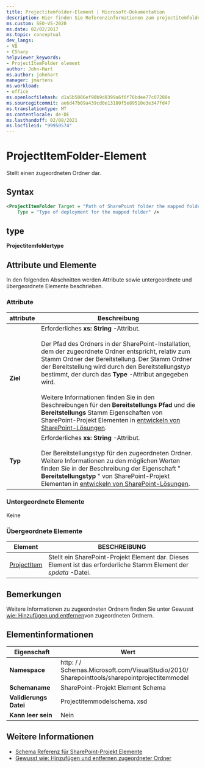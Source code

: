 ```yaml
---
title: Projectitemfolder-Element | Microsoft-Dokumentation
description: Hier finden Sie Referenzinformationen zum projectitemfolder-Element, das einen zugeordneten Ordner in der XML-Schema Referenz des SharePoint-Projekt Elements darstellt.
ms.custom: SEO-VS-2020
ms.date: 02/02/2017
ms.topic: conceptual
dev_langs:
- VB
- CSharp
helpviewer_keywords:
- ProjectItemFolder element
author: John-Hart
ms.author: johnhart
manager: jmartens
ms.workload:
- office
ms.openlocfilehash: d1a5b5086ef90b9d8399a6f0f76bdee77c07288e
ms.sourcegitcommit: ae6d47b09a439cd0e13180f5e89510e3e347fd47
ms.translationtype: MT
ms.contentlocale: de-DE
ms.lasthandoff: 02/08/2021
ms.locfileid: "99950574"
---
```

# <a name="projectitemfolder-element"></a>ProjectItemFolder-Element
  Stellt einen zugeordneten Ordner dar.

## <a name="syntax"></a>Syntax

```xml
<ProjectItemFolder Target = "Path of SharePoint folder the mapped folder corresponds to"
    Type = "Type of deployment for the mapped folder" />
```

## <a name="type"></a>type
 **Projectitemfoldertype**

## <a name="attributes-and-elements"></a>Attribute und Elemente
 In den folgenden Abschnitten werden Attribute sowie untergeordnete und übergeordnete Elemente beschrieben.

### <a name="attributes"></a>Attribute

|attribute|Beschreibung|
|---------------|-----------------|
|**Ziel**|Erforderliches **xs: String** -Attribut.<br /><br /> Der Pfad des Ordners in der SharePoint-Installation, dem der zugeordnete Ordner entspricht, relativ zum Stamm Ordner der Bereitstellung. Der Stamm Ordner der Bereitstellung wird durch den Bereitstellungstyp bestimmt, der durch das **Type** -Attribut angegeben wird.<br /><br /> Weitere Informationen finden Sie in den Beschreibungen für den **Bereitstellungs Pfad** und die **Bereitstellungs** Stamm Eigenschaften von SharePoint-Projekt Elementen in [entwickeln von SharePoint-Lösungen](../sharepoint/developing-sharepoint-solutions.md).|
|**Typ**|Erforderliches **xs: String** -Attribut.<br /><br /> Der Bereitstellungstyp für den zugeordneten Ordner. Weitere Informationen zu den möglichen Werten finden Sie in der Beschreibung der Eigenschaft " **Bereitstellungstyp** " von SharePoint-Projekt Elementen in [entwickeln von SharePoint-Lösungen](../sharepoint/developing-sharepoint-solutions.md).|

### <a name="child-elements"></a>Untergeordnete Elemente
 Keine

### <a name="parent-elements"></a>Übergeordnete Elemente

|Element|BESCHREIBUNG|
|-------------|-----------------|
|[ProjectItem](../sharepoint/projectitem-element.md)|Stellt ein SharePoint-Projekt Element dar. Dieses Element ist das erforderliche Stamm Element der *spdata* -Datei.|

## <a name="remarks"></a>Bemerkungen
 Weitere Informationen zu zugeordneten Ordnern finden Sie unter Gewusst [wie: Hinzufügen und entfernen](../sharepoint/how-to-add-and-remove-mapped-folders.md)von zugeordneten Ordnern.

## <a name="element-information"></a>Elementinformationen

|Eigenschaft|Wert|
|-|-|
|**Namespace**|http: \/ \/ Schemas.Microsoft.com/VisualStudio/2010/<br>Sharepointtools/sharepointprojectitemmodel|
|**Schemaname**|SharePoint-Projekt Element Schema|
|**Validierungs Datei**|Projectitemmodelschema. xsd|
|**Kann leer sein**|Nein|

## <a name="see-also"></a>Weitere Informationen
- [Schema Referenz für SharePoint-Projekt Elemente](../sharepoint/sharepoint-project-item-schema-reference.md)
- [Gewusst wie: Hinzufügen und entfernen zugeordneter Ordner](../sharepoint/how-to-add-and-remove-mapped-folders.md)
